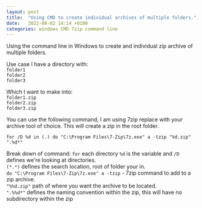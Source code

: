 ```yaml
---
layout: post
title:  "Using CMD to create individual archives of multiple folders."
date:   2022-08-02 14:14 +0100
categories: windows CMD 7zip command line
---
```



Using the command line in Windows to create and individual zip archive of multiple folders.

Use case I have a directory with:  
`folder1`      
`folder2`  
`folder3`   

Which I want to make into:  
`folder1.zip`  
`folder2.zip`  
`folder3.zip`  

You can use the following command, I am using 7zip replace with your archive tool of choice. This will create a zip in the root folder.

`for /D %d in (.) do "C:\Program Files\7-Zip\7z.exe" a -tzip "%d.zip" ".%d*"`

Break down of command:
`for` each directory `%d` is the variable and `/D` defines we're looking at directories.  
`(*.*)` defines the search location, root of folder your in.  
`do "C:\Program Files\7-Zip\7z.exe" a -tzip` - 7zip command to add to a zip archive.  
`"%%d.zip"` path of where you want the archive to be located.  
`".%%d*"` defines the naming convention within the zip, this will have no subdirectory within the zip